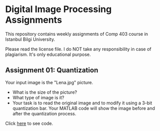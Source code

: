# Digital Image Processing Assignments

This repository contains weekly assignments of Comp 403 course in Istanbul Bilgi University.

Please read the license file. I do NOT take any responsibility in case of plagiarism. It's only educational purpose.

## Assignment 01: Quantization

Your input image is the "Lena.jpg" picture.

* What is the size of the picture?
* What type of image is it?
* Your task is to read the original image and to modify it using a 3-bit quantization bar. Your MATLAB
code will show the image before and after the quantization process.

Click [here](https://github.com/mdegis/Image-Processing/blob/master/Quantization/Quantization.m) to see code.

